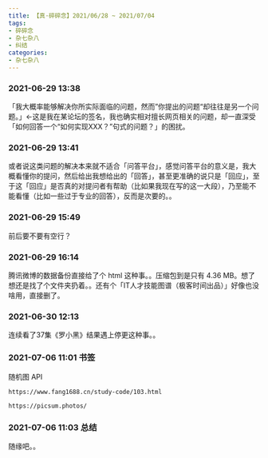 ```yaml
---
title: 【真·碎碎念】2021/06/28 ~ 2021/07/04
tags:
- 碎碎念
- 杂七杂八
- 纠结
categories:
- 杂七杂八
---
```

### 2021-06-29 13:38
「我大概率能够解决你所实际面临的问题，然而”你提出的问题“却往往是另一个问题。」←这是我在某论坛的签名，我也确实相对擅长网页相关的问题，却一直深受「如何回答一个“如何实现XXX？”句式的问题？」的困扰。

### 2021-06-29 13:41
或者说这类问题的解决本来就不适合「问答平台」，感觉问答平台的意义是，我大概看懂你的提问，然后给出我想给出的「回答」，甚至更准确的说只是「回应」，至于这「回应」是否真的对提问者有帮助（比如果我现在写的这一大段），乃至能不能看懂（比如一些过于专业的回答），反而是次要的。。

### 2021-06-29 15:49
<!--more--> 前后要不要有空行？

### 2021-06-29 16:14
腾讯微博的数据备份直接给了个 html 这种事。。压缩包到是只有 4.36 MB。想了想还是找了个文件夹扔着。。还有个「IT人才技能图谱（极客时间出品）」好像也没啥用，直接删了。

### 2021-06-30 12:13
连续看了37集《罗小黑》结果遇上停更这种事。。

### 2021-07-06 11:01 书签

随机图 API

`https://www.fang1688.cn/study-code/103.html`

`https://picsum.photos/`

### 2021-07-06 11:03 总结

随缘吧。。
